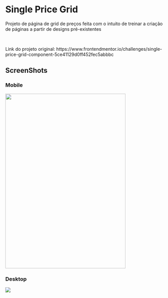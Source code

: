 <h1> Single Price Grid </h1>

<p> Projeto de página de grid de preços feita com o intuito de treinar a criação de páginas a partir de designs pré-existentes </p>
<br>
<p>
 Link do projeto original:
 https://www.frontendmentor.io/challenges/single-price-grid-component-5ce41129d0ff452fec5abbbc
</p> 

<h2> ScreenShots </h2>

<div>
	<h3> Mobile </h3>
	<img height="545" width="375" src="https://github.com/AugustoRavazoli/single-price-grid/blob/main/screenshots/mobile.png">
	<h3> Desktop </h3>
	<img src="https://github.com/AugustoRavazoli/single-price-grid/blob/main/screenshots/desktop.png">
</div>